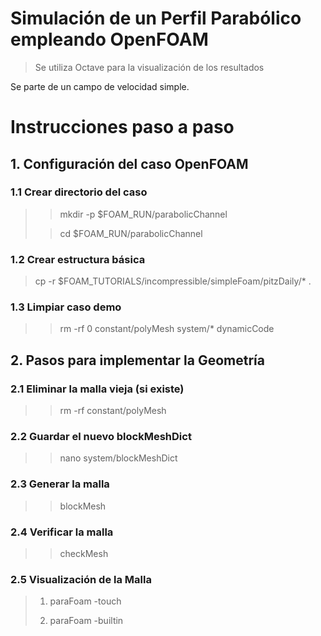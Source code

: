 # Simulación de un Perfil Parabólico empleando OpenFOAM 
> Se utiliza Octave para la visualización de los resultados 

Se parte de un campo de velocidad simple.

# Instrucciones paso a paso

## 1. Configuración del caso OpenFOAM
### 1.1 Crear directorio del caso
>    
> > mkdir -p $FOAM_RUN/parabolicChannel
> 
> > cd $FOAM_RUN/parabolicChannel

### 1.2 Crear estructura básica
> cp -r $FOAM_TUTORIALS/incompressible/simpleFoam/pitzDaily/* .
> 
### 1.3 Limpiar caso demo
> > rm -rf 0 constant/polyMesh system/* dynamicCode

## 2. Pasos para implementar la Geometría

### 2.1 Eliminar la malla vieja (si existe)
>    
> > rm -rf constant/polyMesh

### 2.2 Guardar el nuevo blockMeshDict
>    
> > nano system/blockMeshDict  

### 2.3 Generar la malla
>    
> > blockMesh

### 2.4 Verificar la malla
>    
> > checkMesh

### 2.5 Visualización de la Malla 

> 1. paraFoam -touch
>    
> 3. paraFoam -builtin
